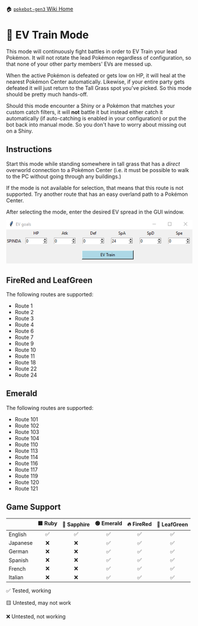 🏠 [`pokebot-gen3` Wiki Home](../Readme.md)

# 💊 EV Train Mode

This mode will continuously fight battles in order to EV Train your lead Pokémon. It
will not rotate the lead Pokémon regardless of configuration, so that none of your
other party members' EVs are messed up.

When the active Pokémon is defeated or gets low on HP, it will heal at the nearest
Pokémon Center automatically. Likewise, if your entire party gets defeated it will
just return to the Tall Grass spot you've picked. So this mode should be pretty much
hands-off.

Should this mode encounter a Shiny or a Pokémon that matches your custom catch filters,
it will **not** battle it but instead either catch it automatically (if auto-catching is
enabled in your configuration) or put the bot back into manual mode. So you don't have to
worry about missing out on a Shiny.


## Instructions

Start this mode while standing somewhere in tall grass that has a _direct_ overworld
connection to a Pokémon Center (i.e. it must be possible to walk to the PC without
going through any buildings.)

If the mode is not available for selection, that means that this route is not supported.
Try another route that has an easy overland path to a Pokémon Center.

After selecting the mode, enter the desired EV spread in the GUI window. 

![image](../images/EV_Train.png)

## FireRed and LeafGreen

The following routes are supported:

- Route 1
- Route 2
- Route 3
- Route 4
- Route 6
- Route 7
- Route 9
- Route 10
- Route 11
- Route 18
- Route 22
- Route 24

## Emerald

The following routes are supported:

- Route 101
- Route 102
- Route 103
- Route 104
- Route 110
- Route 113
- Route 114
- Route 116
- Route 117
- Route 119
- Route 120
- Route 121

## Game Support

|          | 🟥 Ruby | 🔷 Sapphire | 🟢 Emerald | 🔥 FireRed | 🌿 LeafGreen |
|:---------|:-------:|:-----------:|:----------:|:----------:|:------------:|
| English  |    ✅    |      ✅      |     ✅      |     ✅      |      ✅       |
| Japanese |    ❌    |      ❌      |     ✅      |     ✅      |      ✅       |
| German   |    ❌    |      ❌      |     ✅      |     ✅      |      ✅       |
| Spanish  |    ❌    |      ❌      |     ✅      |     ✅      |      ✅       |
| French   |    ❌    |      ❌      |     ✅      |     ✅      |      ✅       |
| Italian  |    ❌    |      ❌      |     ✅      |     ✅      |      ✅       |

✅ Tested, working

🟨 Untested, may not work

❌ Untested, not working
